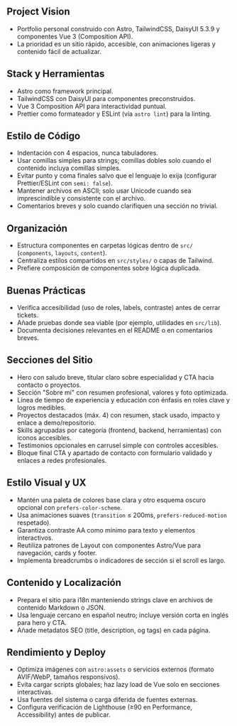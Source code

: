## Project Vision

- Portfolio personal construido con Astro, TailwindCSS, DaisyUI 5.3.9 y componentes Vue 3 (Composition API).
- La prioridad es un sitio rápido, accesible, con animaciones ligeras y contenido fácil de actualizar.

## Stack y Herramientas

- Astro como framework principal.
- TailwindCSS con DaisyUI para componentes preconstruidos.
- Vue 3 Composition API para interactividad puntual.
- Prettier como formateador y ESLint (vía `astro lint`) para la linting.

## Estilo de Código

- Indentación con 4 espacios, nunca tabuladores.
- Usar comillas simples para strings; comillas dobles solo cuando el contenido incluya comillas simples.
- Evitar punto y coma finales salvo que el lenguaje lo exija (configurar Prettier/ESLint con `semi: false`).
- Mantener archivos en ASCII; solo usar Unicode cuando sea imprescindible y consistente con el archivo.
- Comentarios breves y solo cuando clarifiquen una sección no trivial.

## Organización

- Estructura componentes en carpetas lógicas dentro de `src/` (`components`, `layouts`, `content`).
- Centraliza estilos compartidos en `src/styles/` o capas de Tailwind.
- Prefiere composición de componentes sobre lógica duplicada.

## Buenas Prácticas

- Verifica accesibilidad (uso de roles, labels, contraste) antes de cerrar tickets.
- Añade pruebas donde sea viable (por ejemplo, utilidades en `src/lib`).
- Documenta decisiones relevantes en el README o en comentarios breves.

## Secciones del Sitio

- Hero con saludo breve, titular claro sobre especialidad y CTA hacia contacto o proyectos.
- Sección "Sobre mí" con resumen profesional, valores y foto optimizada.
- Línea de tiempo de experiencia y educación con énfasis en roles clave y logros medibles.
- Proyectos destacados (máx. 4) con resumen, stack usado, impacto y enlace a demo/repositorio.
- Skills agrupadas por categoría (frontend, backend, herramientas) con iconos accesibles.
- Testimonios opcionales en carrusel simple con controles accesibles.
- Bloque final CTA y apartado de contacto con formulario validado y enlaces a redes profesionales.

## Estilo Visual y UX

- Mantén una paleta de colores base clara y otro esquema oscuro opcional con `prefers-color-scheme`.
- Usa animaciones suaves (`transition` ≤ 200ms, `prefers-reduced-motion` respetado).
- Garantiza contraste AA como mínimo para texto y elementos interactivos.
- Reutiliza patrones de Layout con componentes Astro/Vue para navegación, cards y footer.
- Implementa breadcrumbs o indicadores de sección si el scroll es largo.

## Contenido y Localización

- Prepara el sitio para i18n manteniendo strings clave en archivos de contenido Markdown o JSON.
- Usa lenguaje cercano en español neutro; incluye versión corta en inglés para hero y CTA.
- Añade metadatos SEO (title, description, og tags) en cada página.

## Rendimiento y Deploy

- Optimiza imágenes con `astro:assets` o servicios externos (formato AVIF/WebP, tamaños responsivos).
- Evita cargar scripts globales; haz lazy load de Vue solo en secciones interactivas.
- Usa fuentes del sistema o carga diferida de fuentes externas.
- Configura verificación de Lighthouse (≥90 en Performance, Accessibility) antes de publicar.
